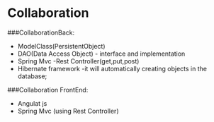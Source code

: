 # Collaboration

###CollaborationBack:

* ModelClass(PersistentObject)
* DAO(Data Access Object) - interface and implementation
* Spring Mvc -Rest Controller(get,put,post)
* Hibernate framework -it will automatically creating objects in the database;

###Collaboration FrontEnd:

* Angulat js
* Spring Mvc (using Rest Controller)

